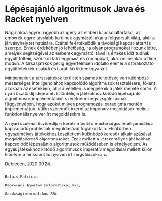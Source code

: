 # Lépésajánló algoritmusok Java és Racket nyelven

Napjainkba egyre nagyobb az igény az emberi kapcsolattartásra, az emberek egyre távolabb kerülnek egymástól akár a felgyorsult
világ, akár a járványhelyzet hatására. Ezáltal felértékelődik a távolsági kapcsolattartás szerepe. Ennek érdekében jó lehetőség, ha
olyan programokat hozunk létre, amelyek segítségével az emberek egymástól távol is értékes időt tudnak együtt tölteni, szórakoztatni
egymást és önmagukat, akár online akár offline módon. A társasjátékok pedig egyértelműen időtálló elemei a szórakoztató
együttléteknek családi és baráti körökben egyaránt.

Mindemellett a társasjátékok területén számos lehetőség van különböző mesterséges intelligenciához kapcsolódó algoritmusok
tesztelésére, főként azokban az esetekben, ahol a véletlen is megjelenik a játék menete során.
A nyári ösztöndíj ideje alatt különféle, a játékokhoz kötődő lépésajánló algoritmusok implementációit szeretném megvizsgálni annak
függvényében, hogy azokat milyen programozási paradigma mentén implementáljuk. Külön szeretnék kitérni az imperatív megoldások
mellett funkcionális nyelven írt megoldásokra is.


A nyári szakmai ösztöndíjam keretein belül a mesterséges intelligenciához kapcsolódó problémák megoldásával foglalkoztam. Elsőkörben egyszemélyes játékokhoz készítettem különböző keresők alkalmazásával megoldáskereső algoritmusokat. Ezek mellett a kétszemélyes játékokhoz kapcsolódó lépésajánló algoritmusok működésében is elmélyedtem. Az egyes játékokhoz kötődő algoritmusok imperatív megoldásai mellett külön kitértem a funkcionális nyelven írt megoldásokra is. 

Debrecen, 2020.09.24.

                                                                                      Balázs Patrícia
                                                                                      Debreceni Egyetem Informatikai Kar, 
                                                                                      Gazdaságinformatikus BSc


